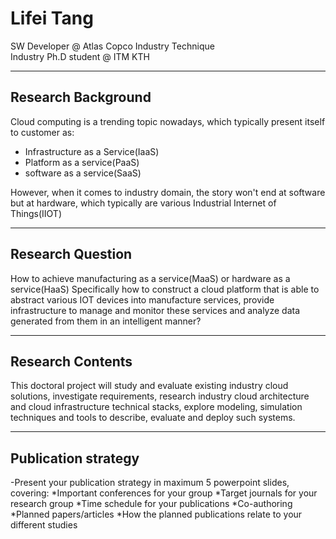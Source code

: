 # Lifei Tang  
SW Developer @ Atlas Copco Industry Technique  
Industry Ph.D student @ ITM KTH

---

## Research Background

Cloud computing is a trending topic nowadays, which typically present itself to customer as:
- Infrastructure as a Service(IaaS)
- Platform as a service(PaaS)
- software as a service(SaaS) 

However, when it comes to industry domain, the story won't end at software but at hardware, which typically are various Industrial Internet of Things(IIOT)

---

## Research Question
How to achieve manufacturing as a service(MaaS) or hardware as a service(HaaS)
Specifically how to construct a cloud platform that is able to abstract various IOT devices into manufacture services, provide infrastructure to manage and monitor these services and analyze data generated from them in an intelligent manner? 

---

## Research Contents
This doctoral project will study and evaluate existing industry cloud solutions, investigate requirements, research industry cloud architecture and cloud infrastructure technical stacks, explore modeling, simulation techniques and tools to describe, evaluate and deploy such systems.

---

## Publication strategy
-Present your publication strategy in maximum 5 powerpoint slides, covering:
*Important conferences for your group
*Target journals for your research group
*Time schedule for your publications
*Co-authoring
*Planned papers/articles
*How the planned publications relate to your different studies
